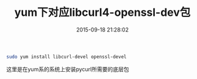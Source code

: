 ﻿---
layout:     post
title:		yum下对应libcurl4-openssl-dev包
date:       2015-09-18 21:28:02
summary:    yum下对应libcurl4-openssl-dev包
categories: jekyll
thumbnail: jekyll
tags:
 - CentOS
---

```bash
sudo yum install libcurl-devel openssl-devel
```
这里是在yum系的系统上安装pycurl所需要的底层包





